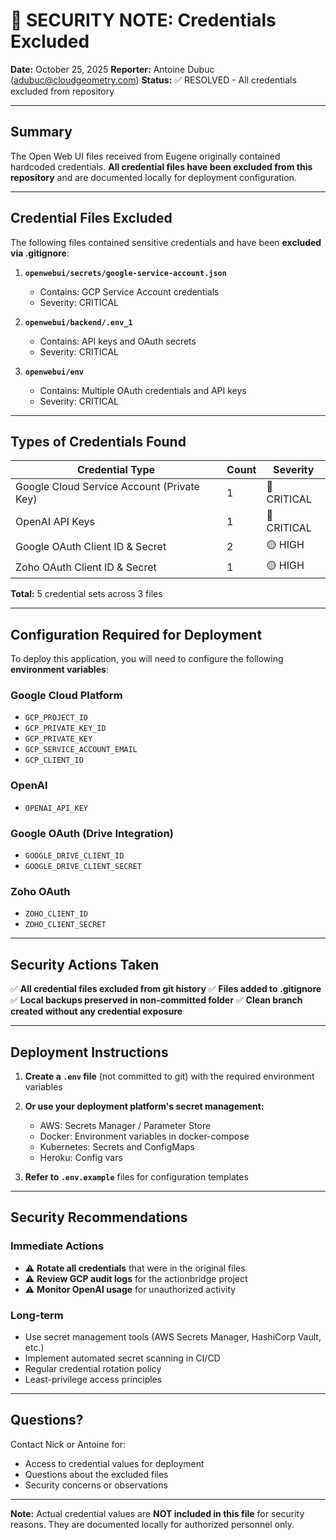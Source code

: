 # 🚨 SECURITY NOTE: Credentials Excluded

**Date:** October 25, 2025
**Reporter:** Antoine Dubuc (adubuc@cloudgeometry.com)
**Status:** ✅ RESOLVED - All credentials excluded from repository

---

## Summary

The Open Web UI files received from Eugene originally contained hardcoded credentials. **All credential files have been excluded from this repository** and are documented locally for deployment configuration.

---

## Credential Files Excluded

The following files contained sensitive credentials and have been **excluded via .gitignore**:

1. **`openwebui/secrets/google-service-account.json`**
   - Contains: GCP Service Account credentials
   - Severity: CRITICAL

2. **`openwebui/backend/.env_1`**
   - Contains: API keys and OAuth secrets
   - Severity: CRITICAL

3. **`openwebui/env`**
   - Contains: Multiple OAuth credentials and API keys
   - Severity: CRITICAL

---

## Types of Credentials Found

| Credential Type | Count | Severity |
|----------------|-------|----------|
| Google Cloud Service Account (Private Key) | 1 | 🔴 CRITICAL |
| OpenAI API Keys | 1 | 🔴 CRITICAL |
| Google OAuth Client ID & Secret | 2 | 🟡 HIGH |
| Zoho OAuth Client ID & Secret | 1 | 🟡 HIGH |

**Total:** 5 credential sets across 3 files

---

## Configuration Required for Deployment

To deploy this application, you will need to configure the following **environment variables**:

### Google Cloud Platform
- `GCP_PROJECT_ID`
- `GCP_PRIVATE_KEY_ID`
- `GCP_PRIVATE_KEY`
- `GCP_SERVICE_ACCOUNT_EMAIL`
- `GCP_CLIENT_ID`

### OpenAI
- `OPENAI_API_KEY`

### Google OAuth (Drive Integration)
- `GOOGLE_DRIVE_CLIENT_ID`
- `GOOGLE_DRIVE_CLIENT_SECRET`

### Zoho OAuth
- `ZOHO_CLIENT_ID`
- `ZOHO_CLIENT_SECRET`

---

## Security Actions Taken

✅ **All credential files excluded from git history**
✅ **Files added to .gitignore**
✅ **Local backups preserved in non-committed folder**
✅ **Clean branch created without any credential exposure**

---

## Deployment Instructions

1. **Create a `.env` file** (not committed to git) with the required environment variables
2. **Or use your deployment platform's secret management:**
   - AWS: Secrets Manager / Parameter Store
   - Docker: Environment variables in docker-compose
   - Kubernetes: Secrets and ConfigMaps
   - Heroku: Config vars

3. **Refer to `.env.example`** files for configuration templates

---

## Security Recommendations

### Immediate Actions
- ⚠️ **Rotate all credentials** that were in the original files
- ⚠️ **Review GCP audit logs** for the actionbridge project
- ⚠️ **Monitor OpenAI usage** for unauthorized activity

### Long-term
- Use secret management tools (AWS Secrets Manager, HashiCorp Vault, etc.)
- Implement automated secret scanning in CI/CD
- Regular credential rotation policy
- Least-privilege access principles

---

## Questions?

Contact Nick or Antoine for:
- Access to credential values for deployment
- Questions about the excluded files
- Security concerns or observations

---

**Note:** Actual credential values are **NOT included in this file** for security reasons. They are documented locally for authorized personnel only.
